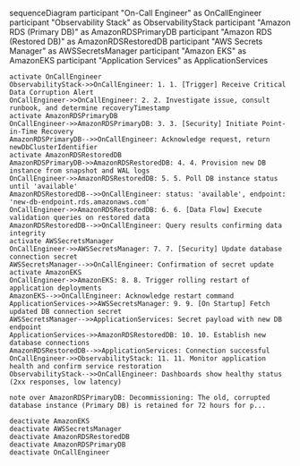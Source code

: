sequenceDiagram
    participant "On-Call Engineer" as OnCallEngineer
    participant "Observability Stack" as ObservabilityStack
    participant "Amazon RDS (Primary DB)" as AmazonRDSPrimaryDB
    participant "Amazon RDS (Restored DB)" as AmazonRDSRestoredDB
    participant "AWS Secrets Manager" as AWSSecretsManager
    participant "Amazon EKS" as AmazonEKS
    participant "Application Services" as ApplicationServices

    activate OnCallEngineer
    ObservabilityStack->>OnCallEngineer: 1. 1. [Trigger] Receive Critical Data Corruption Alert
    OnCallEngineer->>OnCallEngineer: 2. 2. Investigate issue, consult runbook, and determine recoveryTimestamp
    activate AmazonRDSPrimaryDB
    OnCallEngineer->>AmazonRDSPrimaryDB: 3. 3. [Security] Initiate Point-in-Time Recovery
    AmazonRDSPrimaryDB-->>OnCallEngineer: Acknowledge request, return newDbClusterIdentifier
    activate AmazonRDSRestoredDB
    AmazonRDSPrimaryDB->>AmazonRDSRestoredDB: 4. 4. Provision new DB instance from snapshot and WAL logs
    OnCallEngineer->>AmazonRDSRestoredDB: 5. 5. Poll DB instance status until 'available'
    AmazonRDSRestoredDB-->>OnCallEngineer: status: 'available', endpoint: 'new-db-endpoint.rds.amazonaws.com'
    OnCallEngineer->>AmazonRDSRestoredDB: 6. 6. [Data Flow] Execute validation queries on restored data
    AmazonRDSRestoredDB-->>OnCallEngineer: Query results confirming data integrity
    activate AWSSecretsManager
    OnCallEngineer->>AWSSecretsManager: 7. 7. [Security] Update database connection secret
    AWSSecretsManager-->>OnCallEngineer: Confirmation of secret update
    activate AmazonEKS
    OnCallEngineer->>AmazonEKS: 8. 8. Trigger rolling restart of application deployments
    AmazonEKS-->>OnCallEngineer: Acknowledge restart command
    ApplicationServices->>AWSSecretsManager: 9. 9. [On Startup] Fetch updated DB connection secret
    AWSSecretsManager-->>ApplicationServices: Secret payload with new DB endpoint
    ApplicationServices->>AmazonRDSRestoredDB: 10. 10. Establish new database connections
    AmazonRDSRestoredDB-->>ApplicationServices: Connection successful
    OnCallEngineer->>ObservabilityStack: 11. 11. Monitor application health and confirm service restoration
    ObservabilityStack-->>OnCallEngineer: Dashboards show healthy status (2xx responses, low latency)

    note over AmazonRDSPrimaryDB: Decommissioning: The old, corrupted database instance (Primary DB) is retained for 72 hours for p...

    deactivate AmazonEKS
    deactivate AWSSecretsManager
    deactivate AmazonRDSRestoredDB
    deactivate AmazonRDSPrimaryDB
    deactivate OnCallEngineer
